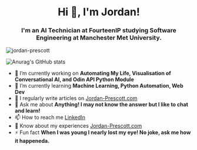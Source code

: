 <h1 align="center">Hi 👋, I'm Jordan!</h1>
<h3 align="center">I'm an AI Technician at FourteenIP studying Software Engineering at Manchester Met University.</h3>

<p align="left"> <img src="https://komarev.com/ghpvc/?username=jordan-prescott&label=Profile%20views&color=0e75b6&style=flat" alt="jordan-prescott" /> </p>

![Anurag's GitHub stats](https://github-readme-stats.vercel.app/api?username=anuraghazra&show_icons=true)

- 🔭 I’m currently working on **Automating My Life, Visualisation of Conversational AI, and Odin API Python Module**
- 🌱 I’m currently learning **Machine Learning, Python Automation, Web Dev**
- 📝 I regularly write articles on [Jordan-Prescott.com](https://jordanprescott.super.site/)
- 💬 Ask me about **Anything! I may not know the answer but I like to chat and learn!**
- 📫 How to reach me [LinkedIn](https://www.linkedin.com/in/jordan-prescott-594761110/)
- 📄 Know about my experiences [Jordan-Prescott.com](https://jordanprescott.super.site/)
- ⚡ Fun fact **When I was young I nearly lost my eye! No joke, ask me how it happeneda.**
 
